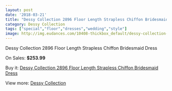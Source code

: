 ```yaml
---
layout: post
date: '2018-03-21'
title: "Dessy Collection 2896 Floor Length Strapless Chiffon Bridesmaid Dress"
category: Dessy Collection
tags: ["special","floor","dresses","wedding","style"]
image: http://img.eudances.com/10408-thickbox_default/dessy-collection-2896-floor-length-strapless-chiffon-bridesmaid-dress.jpg
---
```

Dessy Collection 2896 Floor Length Strapless Chiffon Bridesmaid Dress

On Sales: **$253.99**
<a href="https://www.eudances.com/en/dessy-collection/3389-dessy-collection-2896-floor-length-strapless-chiffon-bridesmaid-dress.html"><amp-img layout="responsive" width="600" height="600" src="//img.eudances.com/10408-thickbox_default/dessy-collection-2896-floor-length-strapless-chiffon-bridesmaid-dress.jpg" alt="Dessy Collection 2896 Floor Length Strapless Chiffon Bridesmaid Dress 0" /></a>
<a href="https://www.eudances.com/en/dessy-collection/3389-dessy-collection-2896-floor-length-strapless-chiffon-bridesmaid-dress.html"><amp-img layout="responsive" width="600" height="600" src="//img.eudances.com/10411-thickbox_default/dessy-collection-2896-floor-length-strapless-chiffon-bridesmaid-dress.jpg" alt="Dessy Collection 2896 Floor Length Strapless Chiffon Bridesmaid Dress 1" /></a>
<a href="https://www.eudances.com/en/dessy-collection/3389-dessy-collection-2896-floor-length-strapless-chiffon-bridesmaid-dress.html"><amp-img layout="responsive" width="600" height="600" src="//img.eudances.com/10410-thickbox_default/dessy-collection-2896-floor-length-strapless-chiffon-bridesmaid-dress.jpg" alt="Dessy Collection 2896 Floor Length Strapless Chiffon Bridesmaid Dress 2" /></a>
<a href="https://www.eudances.com/en/dessy-collection/3389-dessy-collection-2896-floor-length-strapless-chiffon-bridesmaid-dress.html"><amp-img layout="responsive" width="600" height="600" src="//img.eudances.com/10409-thickbox_default/dessy-collection-2896-floor-length-strapless-chiffon-bridesmaid-dress.jpg" alt="Dessy Collection 2896 Floor Length Strapless Chiffon Bridesmaid Dress 3" /></a>

Buy it: [Dessy Collection 2896 Floor Length Strapless Chiffon Bridesmaid Dress](https://www.eudances.com/en/dessy-collection/3389-dessy-collection-2896-floor-length-strapless-chiffon-bridesmaid-dress.html "Dessy Collection 2896 Floor Length Strapless Chiffon Bridesmaid Dress")

View more: [Dessy Collection](https://www.eudances.com/en/60-Dessy-Collection "Dessy Collection")